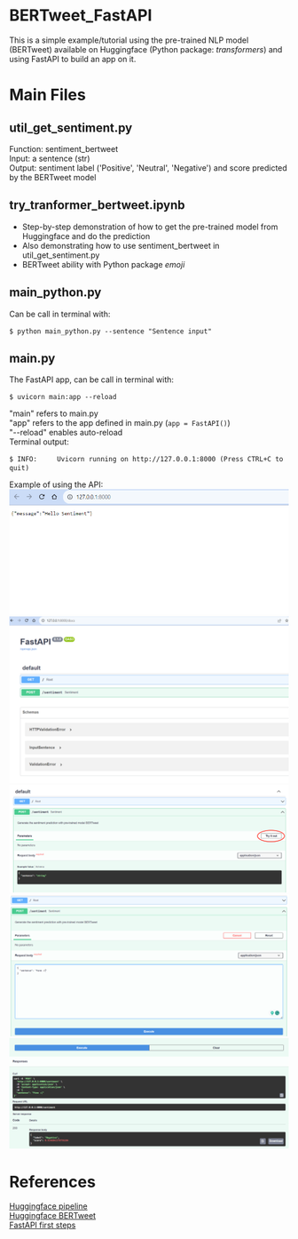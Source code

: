 # BERTweet_FastAPI
This is a simple example/tutorial using the pre-trained NLP model (BERTweet) available on Huggingface (Python package: *transformers*) and using FastAPI to build an app on it.
# Main Files
## util_get_sentiment.py
Function: sentiment_bertweet  
Input: a sentence (str)  
Output: sentiment label ('Positive', 'Neutral', 'Negative') and score predicted by the BERTweet model
## try_tranformer_bertweet.ipynb
* Step-by-step demonstration of how to get the pre-trained model from Huggingface and do the prediction  
* Also demonstrating how to use sentiment_bertweet in util_get_sentiment.py  
* BERTweet ability with Python package *emoji*
## main_python.py
Can be call in terminal with:
```console
$ python main_python.py --sentence "Sentence input"
```
## main.py
The FastAPI app, can be call in terminal with:
```console
$ uvicorn main:app --reload
```
"main" refers to main.py  
"app" refers to the app defined in main.py (`app = FastAPI()`)  
"--reload" enables auto-reload  
Terminal output:
```console
$ INFO:     Uvicorn running on http://127.0.0.1:8000 (Press CTRL+C to quit)
```
Example of using the API:
![image info](./figures/FastAPI-Example-1.png)
![image info](./figures/FastAPI-Example-2.png)
![image info](./figures/FastAPI-Example-3.png)
![image info](./figures/FastAPI-Example-4.png)
![image info](./figures/FastAPI-Example-5.png)
# References
[Huggingface pipeline](https://huggingface.co/docs/transformers/main_classes/pipelines)  
[Huggingface BERTweet](https://huggingface.co/docs/transformers/model_doc/bertweet)  
[FastAPI first steps](https://fastapi.tiangolo.com/tutorial/first-steps/)